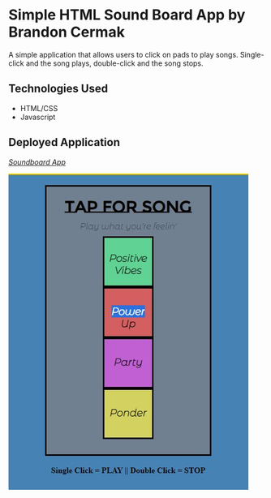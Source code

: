 # Simple HTML Sound Board App by Brandon Cermak

A simple application that allows users to click on pads to play songs. Single-click and the song plays, double-click and the song stops. 

## Technologies Used
* HTML/CSS
* Javascript

## Deployed Application
*[Soundboard App](https://soundboardapp-c9df9.web.app/)*

![Alt](assets/soundboardapp.JPG "Title")
